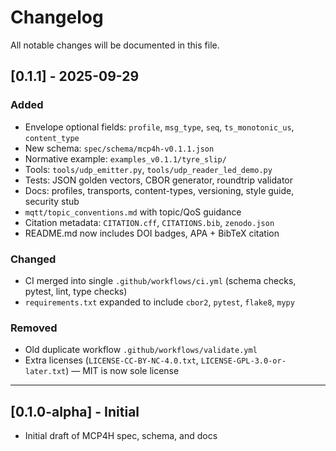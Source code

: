# Changelog

All notable changes will be documented in this file.

## [0.1.1] - 2025-09-29

### Added
- Envelope optional fields: `profile`, `msg_type`, `seq`, `ts_monotonic_us`, `content_type`
- New schema: `spec/schema/mcp4h-v0.1.1.json`
- Normative example: `examples_v0.1.1/tyre_slip/`
- Tools: `tools/udp_emitter.py`, `tools/udp_reader_led_demo.py`
- Tests: JSON golden vectors, CBOR generator, roundtrip validator
- Docs: profiles, transports, content-types, versioning, style guide, security stub
- `mqtt/topic_conventions.md` with topic/QoS guidance
- Citation metadata: `CITATION.cff`, `CITATIONS.bib`, `zenodo.json`
- README.md now includes DOI badges, APA + BibTeX citation

### Changed
- CI merged into single `.github/workflows/ci.yml` (schema checks, pytest, lint, type checks)
- `requirements.txt` expanded to include `cbor2`, `pytest`, `flake8`, `mypy`

### Removed
- Old duplicate workflow `.github/workflows/validate.yml`
- Extra licenses (`LICENSE-CC-BY-NC-4.0.txt`, `LICENSE-GPL-3.0-or-later.txt`) — MIT is now sole license

---

## [0.1.0-alpha] - Initial
- Initial draft of MCP4H spec, schema, and docs
